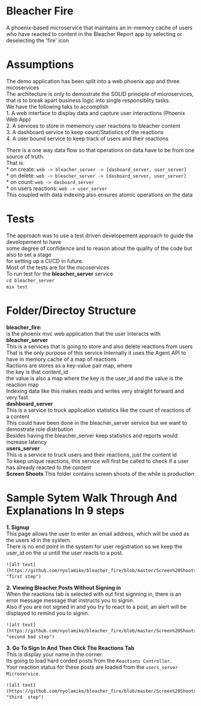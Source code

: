 # Bleacher Fire
A phoenix-based microservice that maintains an in-memory cache of users who have reacted to content in the Bleacher Report app by selecting or deselecting the 'fire' icon

# Assumptions
The demo application has been split into a web phoenix app and three micoservices  
The architecture is only to demostrate the SOLID principle of microservices, that is to break apart business logic into single responsiblity tasks.  
We have the following taks to accomplish  
    1. A web interface to display data and capture user interactions (Phoenix Web App)  
    2. A services to store in mememory user reactions to bleacher content  
    3. A dashboard service to keep count/Statistics of the reactions  
    4. A user bound service to keep track of users and their reactions 

There is a one way data flow so that operations on data have to be from one source of truth.  
That is:  
    * on create:   ` web -> bleacher_server -> [dasboard_server, user_server] `  
    * on delete:   ` web -> bleacher_server -> [dasboard_server, user_server] `  
    * on count:    ` web -> dasboard_server `  
    * on users reactions: ` web -> user_server `  
This coupled with data indexing also ensures atomic operations on the data  



# Tests  
The approach was to use a test driven developement approach to guide the developement to have  
some degree of confidence and to reason about the quality of the code but also to set a stage  
for setting up a CI/CD in future.  
Most of the tests are for the micoservices  
To run test for the **bleacher_server** service  
`cd bleacher_server `  
`mix test`  


# Folder/Directoy Structure
**bleacher_fire:**   
    is the phoenix mvc web application that the user interacts with  
**bleacher_server**  
    This is a services that is going to store and also delete reactions from users
    That is the only purpose of this service
    Internally it uses the Agent API to have in memory cache of a map of reactions  
    Ractions are stores as a key-value pair map, where  
        the key is that content_id   
        the value is also a map where the key is the user_id and the value is the reaction map   
    Indexing data like this makes reads and writes very straight forward and very fast.   
**dashboard_server**    
    This is a service to truck application statistics like the count of reactions of a content  
    This could have been done in the bleacher_server service but we want to demostrate role distrbution  
    Besides having the  bleacher_server keep statistics and reports would increase latency  
**users_server**  
    This is a service to truck users and their reactions, just the content id  
    To keep unique reactions, this service will first be called to check if a user  
    has already reacted to the content  
**Screen Shoots**
    This folder contains screen shoots of the while is production  

# Sample Sytem Walk Through And Explanations In 9 steps  
**1. Signup**  
    This page allows the user to enter an email address, which will be used as the users id in the system.  
    There is no end point in the system for user registration so we keep the user_id on the ui untill the user reacts to a post.   

    ![alt text](https://github.com/nyolamike/bleacher_fire/blob/master/Screen%20Shoots/1_signin_page.png "first step")  

**2. Viewing Bleacher Posts Without Signing in**  
    When the reactions tab is selected with out first signning in, there is an error message message that instructs you to signin.  
    Also if you are not signed in and you try to react to a post, an alert will be displayed to remind you to signin.  

    ![alt text](https://github.com/nyolamike/bleacher_fire/blob/master/Screen%20Shoots/2_reactions_page_no_user.png "second bad step")

**3. Go To Sign In And Then Click The Reactions Tab**  
    This is display your name in the corner.  
    Its going to load hard corded posts from the `Reactions Controller`.  
    Your reaction status for these posts are loaded from the `users_server Microservice`.  

    ![alt text](https://github.com/nyolamike/bleacher_fire/blob/master/Screen%20Shoots/3_reactions_page_clean.png "third  step")  





